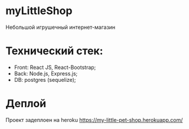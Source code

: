 # myLittleShop
Небольшой игрушечный интернет-магазин

# Технический стек:
- Front: React JS, React-Bootstrap;
- Back: Node.js, Express.js;
- DB: postgres (sequelize);

# Деплой
Проект задеплоен на heroku
https://my-little-pet-shop.herokuapp.com/
